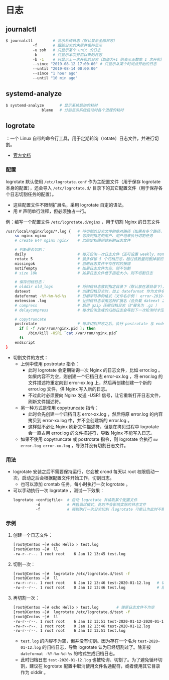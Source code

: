 # 日志

## journalctl

```sh
$ journalctl         # 显示系统日志（默认显示全部日志）
            -f       # 跟踪日志的末尾并保持显示
            -u ssh   # 只显示某个 unit 的日志
            -b       # 只显示本次开机以来的日志
            -b -1    # 只显示上一次开机的日志（取值为+1 则表示正数第 1 次开机）
            --since "2019-08-12 17:00:00" # 只显示从某个时间点开始的日志
            --until "2019-08-14 00:00:00" 
            --since "1 hour ago"
            --until "10 min ago"
```

## systemd-analyze

```sh
$ systemd-analyze       # 显示系统启动的耗时
                blame   # 分别显示系统启动时各个进程的耗时
```

## logrotate

：一个 Linux 自带的命令行工具，用于定期轮询（rotate）日志文件，并进行切割。
- [官方文档](https://linux.die.net/man/8/logrotate)

### 配置

logrotate 默认使用 `/etc/logrotate.conf` 作为主配置文件（用于保存 logrotate 本身的配置），还会导入 `/etc/logrotate.d/` 目录下的其它配置文件（用于保存各个日志切割任务的配置）。
- 这些配置文件不限制扩展名，采用 logrotate 自定的语法。
- 用 # 声明单行注释，但必须独占一行。

例：编写一个配置文件 `/etc/logrotate.d/nginx` ，用于切割 Nginx 的日志文件
```sh
/usr/local/nginx/logs/*.log {   # 待切割的日志文件的绝对路径（如果有多个路径，则用空格分隔）
    su nginx nginx              # 切换到指定的用户、用户组来执行切割任务
    # create 644 nginx nginx    # 以指定权限创建新的日志文件

    # 判断是否切割：
    daily                       # 每天轮询一次日志文件（还可设置 weekly、monthly、yearly），如果需要切割，则切割生成一个归档日志
    rotate 5                    # 最多保留 5 个归档日志，超过该数量则删掉最旧的归档日志
    missingok                   # 忽略日志文件不存在时的报错
    notifempty                  # 如果日志文件为空，则不切割
    # size 10k                  # 如果日志文件低于指定大小，则不切割日志

    # 保存归档日志：
    # olddir old_logs           # 将归档日志放到指定目录下（默认放在源目录下），可以使用相对路径或绝对路径，但不能跨越磁盘
    dateext                     # 创建归档日志时，加上 dateformat 作为文件名后缀
    dateformat -%Y-%m-%d-%s     # 日期字符串的格式（文件名示例： error-2019-12-23-1577083161.log ）
    extension .log              # 让归档日志采用这种扩展名（会负载 dateext 之后）
    # compress                  # 启用 gzip 压缩归档日志（扩展名为 .gz ）
    # delaycompress             # 每次轮询生成的归档日志会等到下一次轮询时才压缩

    # copytruncate
    postrotate                  # 每次切割日志之后，执行 postrotate 与 endscript 之间的命令
      if [ -f /var/run/nginx.pid ]; then
          /bin/kill -USR1 `cat /var/run/nginx.pid`
      fi
    endscript
}
```
- 切割文件的方式：
  - 上例中使用 postrotate 指令：
    - 此时 logrotate 会定期轮询一次 Nginx 的日志文件，比如 error.log 。如果内容不为空，则创建一个归档日志 error-xx.log ，将 error.log 的文件描述符重定向到 error-xx.log 上，然后再创建创建一个新的 error.log 文件，供 Nginx 写入新的日志。
    - 不过此时必须要向 Nginx 发送 -USR1 信号，让它重新打开日志文件，刷新文件描述符。
  - 另一种方式是使用 copytruncate 指令：
    - 此时会先创建一个归档日志 error-xx.log ，然后将原 error.log 的内容拷贝到 error-xx.log 中，并不会创建新的 error.log 。
    - 这样就不必让 Nginx 刷新文件描述符，但是在拷贝过程中 logrotate 会一直占用 error.log 的文件描述符，导致 Nginx 不能写入日志。
  - 如果不使用 copytruncate 或 postrotate 指令，则 logrotate 会执行 `mv error.log error-xx.log` ，导致并没有切割日志文件。

### 用法

- logrotate 安装之后不需要保持运行，它会被 crond 每天以 root 权限启动一次，启动之后会根据配置文件开始工作，切割日志。
  - 也可以添加 crontab 任务，每小时执行一次 logrotate 。
- 可以手动执行一次 logrotate ，测试一下效果：
  ```sh
  logrotate <configfile>  # 启动 logrotate 并读取某个配置文件
            -d            # 开启调试模式，此时不会影响实际的日志文件
            -f            # 强制执行一次日志切割（logrotate 可能认为此时不需要进行日志切割）
  ```

### 示例

1. 创建一个日志文件：
    ```sh
    [root@Centos ~]# echo Hello > test.log
    [root@Centos ~]#  ll
    -rw-r--r--. 1 root root    6 Jan 12 13:45 test.log
    ```
2. 切割一次：
    ```sh
    [root@Centos ~]#  logrotate /etc/logrotate.d/test -f
    [root@Centos ~]#  ll
    -rw-r--r--. 1 root root    6 Jan 12 13:46 test-2020-01-12.log   # 切割成功，这里归档日志的日期字符串格式为 dateformat -%Y-%m-%d
    -rw-r--r--. 1 root root    0 Jan 12 13:46 test.log              # 原日志文件的内容变为空
    ```
3. 再切割一次：
    ```sh
    [root@Centos ~]# echo Hello > test.log        # 使原日志文件不为空
    [root@Centos ~]#  logrotate /etc/logrotate.d/test -f
    [root@Centos ~]#  ll
    -rw-r--r--. 1 root root    6 Jan 12 13:51 test-2020-01-12-2020-01-12.log
    -rw-r--r--. 1 root root    0 Jan 12 13:46 test-2020-01-12.log
    -rw-r--r--. 1 root root    6 Jan 12 13:51 test.log
    ```
    - `test.log` 的内容不为空，但并没有切割。因为存在一个名为 `test-2020-01-12.log` 的归档日志，导致 logrotate 认为已经切割过了。除非按 `dateformat -%Y-%m-%d-%s` 的格式生成归档日志。
    - 此时归档日志 `test-2020-01-12.log` 也被轮询、切割了。为了避免循环切割，建议在 logrotate 配置中取消使用文件名通配符，或者使用其它目录作为 olddir 。


